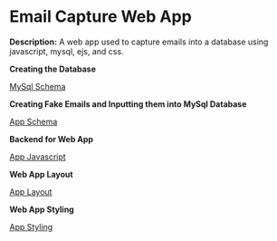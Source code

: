 # Email Capture Web App
**Description:** A web app used to capture emails into a database using javascript, mysql, ejs, and css.



**Creating the Database**

[MySql Schema](https://github.com/EZ80VEGA/email-site/blob/main/schema.sql)



**Creating Fake Emails and Inputting them into MySql Database**

[App Schema](https://github.com/EZ80VEGA/email-site/blob/main/schema_app.js)



**Backend for Web App**

[App Javascript](https://github.com/EZ80VEGA/email-site/blob/main/app.js)



**Web App Layout**

[App Layout](https://github.com/EZ80VEGA/email-site/blob/main/home.ejs)



**Web App Styling**

[App Styling](https://github.com/EZ80VEGA/email-site/blob/main/app.css)

